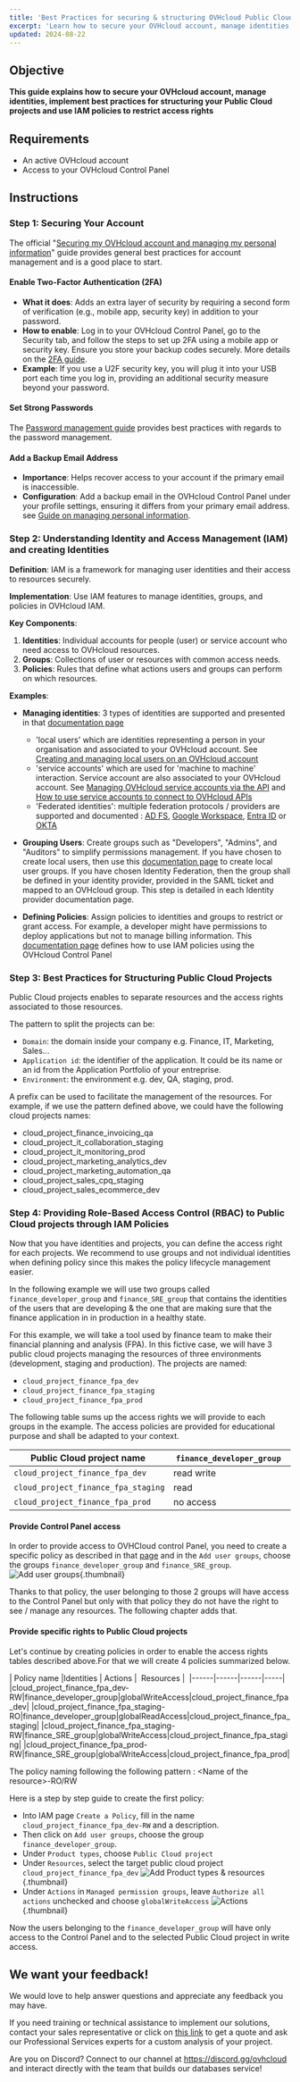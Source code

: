 ```yaml
---
title: 'Best Practices for securing & structuring OVHcloud Public Cloud Projects'
excerpt: 'Learn how to secure your OVHcloud account, manage identities, implement best practices for structuring your Public Cloud projects and use IAM policies to restrict access rights'
updated: 2024-08-22
---
```


## Objective

**This guide explains how to secure your OVHcloud account, manage identities, implement best practices for structuring your Public Cloud projects and use IAM policies to restrict access rights**

## Requirements

- An active OVHcloud account
- Access to your OVHcloud Control Panel

## Instructions

### Step 1: Securing Your Account

The official "[Securing my OVHcloud account and managing my personal information](/pages/account_and_service_management/account_information/all_about_username)" guide provides general best practices for account management and is a good place to start.

#### Enable Two-Factor Authentication (2FA)

- **What it does**: Adds an extra layer of security by requiring a second form of verification (e.g., mobile app, security key) in addition to your password.
- **How to enable**: Log in to your OVHcloud Control Panel, go to the Security tab, and follow the steps to set up 2FA using a mobile app or security key. Ensure you store your backup codes securely. More details on the [2FA guide](/pages/account_and_service_management/account_information/secure-ovhcloud-account-with-2fa).
- **Example**: If you use a U2F security key, you will plug it into your USB port each time you log in, providing an additional security measure beyond your password.

#### Set Strong Passwords
The [Password management guide](/pages/account_and_service_management/account_information/manage-ovh-password) provides best practices with regards to the password management.

#### Add a Backup Email Address

- **Importance**: Helps recover access to your account if the primary email is inaccessible.
- **Configuration**: Add a backup email in the OVHcloud Control Panel under your profile settings, ensuring it differs from your primary email address. see [Guide on managing personal information](pages/account_and_service_management/account_information/all_about_username).

### Step 2: Understanding Identity and Access Management (IAM) and creating Identities

**Definition**: IAM is a framework for managing user identities and their access to resources securely.

**Implementation**: Use IAM features to manage identities, groups, and policies in OVHcloud IAM.

**Key Components**:
1. **Identities**: Individual accounts for people (user) or service account who need access to OVHcloud resources.
2. **Groups**: Collections of user or resources with common access needs.
3. **Policies**: Rules that define what actions users and groups can perform on which resources.

**Examples**:

- **Managing identities**: 3 types of identities are supported and presented in that [documentation page](/pages/manage_and_operate/iam/identities-management)
    * 'local users' which are identities representing a person in your organisation and associated to your OVHcloud account.  See [Creating and managing local users on an OVHcloud account](/pages/account_and_service_management/account_information/ovhcloud-users-management)
    * 'service accounts' which are used for 'machine to machine' interaction. Service account are also associated to your OVHcloud account. See  [Managing OVHcloud service accounts via the API](/pages/manage_and_operate/api/manage-service-account/) and [How to use service accounts to connect to OVHcloud APIs](/pages/account_and_service_management/account_information/authenticate-api-with-service-account/)
    * 'Federated identities': multiple federation protocols / providers are supported and documented : [AD FS](/pages/account_and_service_management/account_information/ovhcloud-account-connect-saml-adfs), [Google Workspace](/pages/account_and_service_management/account_information/ovhcloud-account-connect-saml-google-workspace), [Entra ID](/pages/account_and_service_management/account_information/ovhcloud-account-connect-saml-azure-ad) or [OKTA](/pages/account_and_service_management/account_information/ovhcloud-account-connect-saml-okta)
    
- **Grouping Users**: Create groups such as "Developers", "Admins", and "Auditors" to simplify permissions management. If you have chosen to create local users, then use this [documentation page](/pages/account_and_service_management/account_information/ovhcloud-users-management) to create local user groups. If you have chosen Identity Federation, then the group shall be defined in your identity provider, provided in the SAML ticket and mapped to an OVHcloud group. This step is detailed in each Identity provider documentation page.

- **Defining Policies**: Assign policies to identities and groups to restrict or grant access. For example, a developer might have permissions to deploy applications but not to manage billing information. This [documentation page](/pages/account_and_service_management/account_information/iam-policy-ui) defines how to use IAM policies using the OVHcloud Control Panel


### Step 3: Best Practices for Structuring Public Cloud Projects

Public Cloud projects enables to separate resources and the access rights associated to those resources.

The pattern to split the projects can be:
* `Domain`: the domain inside your company e.g. Finance, IT, Marketing, Sales...
* `Application id`: the identifier of the application. It could be its name or an id from the Application Portfolio of your entreprise.
* `Environment`: the environment e.g. dev, QA, staging, prod.

A prefix can be used to facilitate the management of the resources.
For example, if we use the pattern defined above, we could have the following cloud projects names: 
* cloud_project_finance_invoicing_qa
* cloud_project_it_collaboration_staging
* cloud_project_it_monitoring_prod
* cloud_project_marketing_analytics_dev
* cloud_project_marketing_automation_qa
* cloud_project_sales_cpq_staging
* cloud_project_sales_ecommerce_dev


### Step 4: Providing Role-Based Access Control (RBAC) to Public Cloud projects through IAM Policies 

Now that you have identities and projects, you can define the access right for each projects. We recommend to use groups and not individual identities when defining policy since this makes the policy lifecycle management easier. 

In the following example we will use two groups called `finance_developer_group` and `finance_SRE_group` that contains the identities of the users that are developing & the one that are making sure that the finance application in in production in a healthy state.

For this example, we will take a tool used by finance team to make their financial planning and analysis (FPA). In this fictive case, we will have 3 public cloud projects managing the resources of three environments (development, staging and production). The projects are named:
* `cloud_project_finance_fpa_dev` 
* `cloud_project_finance_fpa_staging`
* `cloud_project_finance_fpa_prod`

The following table sums up the access rights we will provide to each groups in the example. The access policies are provided for educational purpose and shall be adapted to your context.


| Public Cloud project name | `finance_developer_group` | `finance_SRE_group`
|------|------|------|
|`cloud_project_finance_fpa_dev`|read write | no access |
|`cloud_project_finance_fpa_staging`| read | read write|
|`cloud_project_finance_fpa_prod`| no access | read write |



#### Provide Control Panel access
In order to provide access to OVHCloud control Panel, you need to create a specific policy as described in that [page](/pages/account_and_service_management/account_information/iam-control-panel-access/) and in the `Add user groups`, choose the groups `finance_developer_group` and `finance_SRE_group`.
![Add user groups](img/Add_user_groups.png){.thumbnail}

Thanks to that policy, the user belonging to those 2 groups will have access to the Control Panel but only with that policy they do not have the right to see / manage any resources. The following chapter adds that. 

#### Provide specific rights to Public Cloud projects
Let's continue by creating policies in order to enable the access rights tables described above.For that we will create 4 policies summarized below.


| Policy name |Identities | Actions |  Resources | 
|------|------|------|-----|
|cloud_project_finance_fpa_dev-RW|finance_developer_group|globalWriteAccess|cloud_project_finance_fpa_dev|
|cloud_project_finance_fpa_staging-RO|finance_developer_group|globalReadAccess|cloud_project_finance_fpa_staging|
|cloud_project_finance_fpa_staging-RW|finance_SRE_group|globalWriteAccess|cloud_project_finance_fpa_staging|
|cloud_project_finance_fpa_prod-RW|finance_SRE_group|globalWriteAccess|cloud_project_finance_fpa_prod|

The policy naming following the following pattern : \<Name of the resource\>-RO/RW


Here is a step by step guide to create the first policy:
* Into IAM page `Create a Policy`, fill in the name `cloud_project_finance_fpa_dev-RW` and a description. 
* Then click on `Add user groups`, choose the group `finance_developer_group`.
* Under `Product types`, choose `Public Cloud project`
* Under `Resources`, select the target public cloud project `cloud_project_finance_fpa_dev`
![Add Product types & resources](images/Product_types_resources.png){.thumbnail}
* Under `Actions` in `Managed permission groups`, leave `Authorize all actions` unchecked and choose `globalWriteAccess`
![Actions](img/Actions.png){.thumbnail}

Now the users belonging to the `finance_developer_group` will have only access to the Control Panel and to the selected Public Cloud project in write access.

## We want your feedback!

We would love to help answer questions and appreciate any feedback you may have.

If you need training or technical assistance to implement our solutions, contact your sales representative or click on [this link](https://www.ovhcloud.com/en-gb/professional-services/) to get a quote and ask our Professional Services experts for a custom analysis of your project.

Are you on Discord? Connect to our channel at <https://discord.gg/ovhcloud> and interact directly with the team that builds our databases service!

